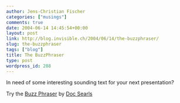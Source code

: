 ```yaml
---
author: Jens-Christian Fischer
categories: ["musings"]
comments: true
date: 2004-06-14 14:45:54+00:00
layout: post
link: http://blog.invisible.ch/2004/06/14/the-buzzphraser/
slug: the-buzzphraser
tags: ["blog"]
title: The BuzzPhraser
type: post
wordpress_id: 288
---
```


In need of some interesting sounding text for your next presentation?

Try the [Buzz Phraser](http://www.buzzphraser.com/) by [Doc Searls](http://www.searls.com/)
